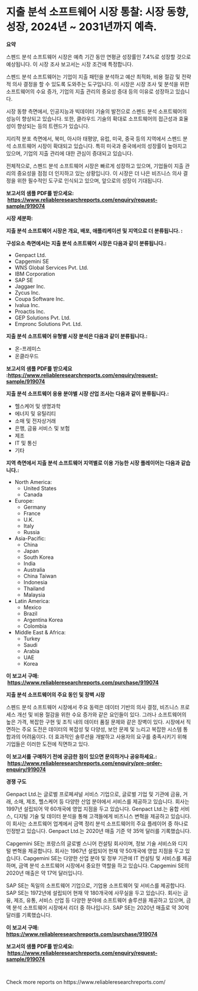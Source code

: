 <p><h1>지출 분석 소프트웨어 시장 통찰: 시장 동향, 성장, 2024년 ~ 2031년까지 예측.</h1></p><p><strong>요약</strong></p>
<p><p>스펜드 분석 소프트웨어 시장은 예측 기간 동안 연평균 성장률인 7.4%로 성장할 것으로 예상됩니다. 이 시장 조사 보고서는 시장 조건에 특정합니다.</p><p>스펜드 분석 소프트웨어는 기업이 지출 패턴을 분석하고 예산 최적화, 비용 절감 및 전략적 의사 결정을 할 수 있도록 도와주는 도구입니다. 이 시장은 시장 조사 및 분석을 위한 소프트웨어의 수요 증가, 기업의 지출 관리의 중요성 증대 등의 이유로 성장하고 있습니다.</p><p>시장 동향 측면에서, 인공지능과 빅데이터 기술의 발전으로 스펜드 분석 소프트웨어의 성능이 향상되고 있습니다. 또한, 클라우드 기술의 확대로 소프트웨어의 접근성과 효율성이 향상되는 등의 트렌드가 있습니다.</p><p>지리적 분포 측면에서, 북미, 아시아 태평양, 유럽, 미국, 중국 등의 지역에서 스펜드 분석 소프트웨어 시장이 확대되고 있습니다. 특히 미국과 중국에서의 성장률이 높아지고 있으며, 기업의 지출 관리에 대한 관심이 증대되고 있습니다.</p><p>전체적으로, 스펜드 분석 소프트웨어 시장은 빠르게 성장하고 있으며, 기업들이 지출 관리의 중요성을 점점 더 인지하고 있는 상황입니다. 이 시장은 더 나은 비즈니스 의사 결정을 위한 필수적인 도구로 인식되고 있으며, 앞으로의 성장이 기대됩니다.</p></p>
<p><strong>보고서의 샘플 PDF를 받으세요: &nbsp;<a href="https://www.reliableresearchreports.com/enquiry/request-sample/919074">https://www.reliableresearchreports.com/enquiry/request-sample/919074</a></strong></p>
<p><strong>시장 세분화:</strong></p>
<p><strong> 지출 분석 소프트웨어 시장은 개요, 배포, 애플리케이션 및 지역으로 더 분류됩니다. :</strong></p>
<p><strong>구성요소 측면에서는 지출 분석 소프트웨어 시장은 다음과 같이 분류됩니다.:</strong></p>
<p><ul><li>Genpact Ltd.</li><li>Capgemini SE</li><li>WNS Global Services Pvt. Ltd.</li><li>IBM Corporation</li><li>SAP SE</li><li>Jaggaer Inc.</li><li>Zycus Inc.</li><li>Coupa Software Inc.</li><li>Ivalua Inc.</li><li>Proactis Inc.</li><li>GEP Solutions Pvt. Ltd.</li><li>Empronc Solutions Pvt. Ltd.</li></ul></p>
<p><strong> 지출 분석 소프트웨어 유형별 시장 분석은 다음과 같이 분류됩니다.:</strong></p>
<p><ul><li>온-프레미스</li><li>온클라우드</li></ul></p>
<p><strong>보고서의 샘플 PDF를 받으세요 :<a href="https://www.reliableresearchreports.com/enquiry/request-sample/919074">https://www.reliableresearchreports.com/enquiry/request-sample/919074</a></strong></p>
<p><strong> 지출 분석 소프트웨어 응용 분야별 시장 산업 조사는 다음과 같이 분류됩니다.:</strong></p>
<p><ul><li>헬스케어 및 생명과학</li><li>에너지 및 유틸리티</li><li>소매 및 전자상거래</li><li>은행, 금융 서비스 및 보험</li><li>제조</li><li>IT 및 통신</li><li>기타</li></ul></p>
<p><strong>지역 측면에서 지출 분석 소프트웨어 지역별로 이용 가능한 시장 플레이어는 다음과 같습니다.:</strong></p>
<p><ul>
    <li>
        North America:
        <ul>
            <li>United States</li>
            <li>Canada</li>
        </ul>
    </li>
    <li>
        Europe:
        <ul>
            <li>Germany</li>
            <li>France</li>
            <li>U.K.</li>
            <li>Italy</li>
            <li>Russia</li>
        </ul>
    </li>
    <li>
        Asia-Pacific:
        <ul>
            <li>China</li>
            <li>Japan</li>
            <li>South Korea</li>
            <li>India</li>
            <li>Australia</li>
            <li>China Taiwan</li>
            <li>Indonesia</li>
            <li>Thailand</li>
            <li>Malaysia</li>
        </ul>
    </li>
    <li>
        Latin America:
        <ul>
            <li>Mexico</li>
            <li>Brazil</li>
            <li>Argentina Korea</li>
            <li>Colombia</li>
        </ul>
    </li>
    <li>
        Middle East & Africa:
        <ul>
            <li>Turkey</li>
            <li>Saudi</li>
            <li>Arabia</li>
            <li>UAE</li>
            <li>Korea</li>
        </ul>
    </li>
    </ul></p>
<p><strong>이 보고서 구매: &nbsp;<a href="https://www.reliableresearchreports.com/purchase/919074">https://www.reliableresearchreports.com/purchase/919074</a></strong></p>
<p><strong>지출 분석 소프트웨어의 주요 동인 및 장벽 시장</strong></p>
<p><p>스펜드 분석 소프트웨어 시장에서 주요 동력은 데이터 기반의 의사 결정, 비즈니스 프로세스 개선 및 비용 절감을 위한 수요 증가와 같은 요인들이 있다. 그러나 소프트웨어의 높은 가격, 복잡한 구현 및 조직 내의 데이터 품질 문제와 같은 장벽이 있다. 시장에서 직면하는 주요 도전은 데이터의 복잡성 및 다양성, 보안 문제 및 느리고 복잡한 시스템 통합과의 어려움이다. 더 효과적인 솔루션을 개발하고 사용자의 요구를 충족시키기 위해 기업들은 이러한 도전에 직면하고 있다.</p></p>
<p><strong>이 보고서를 구매하기 전에 궁금한 점이 있으면 문의하거나 공유하세요.: &nbsp;<a href="https://www.reliableresearchreports.com/enquiry/pre-order-enquiry/919074">https://www.reliableresearchreports.com/enquiry/pre-order-enquiry/919074</a></strong></p>
<p><strong>경쟁 구도</strong></p>
<p><p>Genpact Ltd.는 글로벌 프로페셔널 서비스 기업으로, 글로벌 기업 및 기관에 금융, 거래, 소매, 제조, 헬스케어 등 다양한 산업 분야에서 서비스를 제공하고 있습니다. 회사는 1997년 설립되어 약 60개국에 영업 지점을 두고 있습니다. Genpact Ltd.는 융합 서비스, 디지털 기술 및 데이터 분석을 통해 고객들에게 비즈니스 변혁을 제공하고 있습니다. 이 회사는 소프트웨어 업계에서 금액 정리 분석 소프트웨어의 주요 플레이어 중 하나로 인정받고 있습니다. Genpact Ltd.는 2020년 매출 기준 약 35억 달러를 기록했습니다.</p><p>Capgemini SE는 프랑스의 글로벌 스니어 컨설팅 회사이며, 정보 기술 서비스와 디지털 변혁을 제공합니다. 회사는 1967년 설립되어 현재 약 50개국에 영업 지점을 두고 있습니다. Capgemini SE는 다양한 산업 분야 및 정부 기관에 IT 컨설팅 및 서비스를 제공하며, 금액 분석 소프트웨어 시장에서 중요한 역할을 하고 있습니다. Capgemini SE의 2020년 매출은 약 17억 달러입니다.</p><p>SAP SE는 독일의 소프트웨어 기업으로, 기업용 소프트웨어 및 서비스를 제공합니다. SAP SE는 1972년에 설립되어 현재 약 180개국에 사무실을 두고 있습니다. 회사는 금융, 제조, 유통, 서비스 산업 등 다양한 분야에 소프트웨어 솔루션을 제공하고 있으며, 금액 분석 소프트웨어 시장에서 리더 중 하나입니다. SAP SE는 2020년 매출로 약 30억 달러를 기록했습니다.</p></p>
<p><strong>이 보고서 구매: &nbsp; <a href="https://www.reliableresearchreports.com/purchase/919074">https://www.reliableresearchreports.com/purchase/919074</a></strong></p>
<p><strong>보고서의 샘플 PDF를 받으세요: &nbsp;<a href="https://www.reliableresearchreports.com/enquiry/request-sample/919074">https://www.reliableresearchreports.com/enquiry/request-sample/919074</a></strong><strong></strong></p>
<p>&nbsp;</p>
<p>Check more reports on https://www.reliableresearchreports.com/</p>